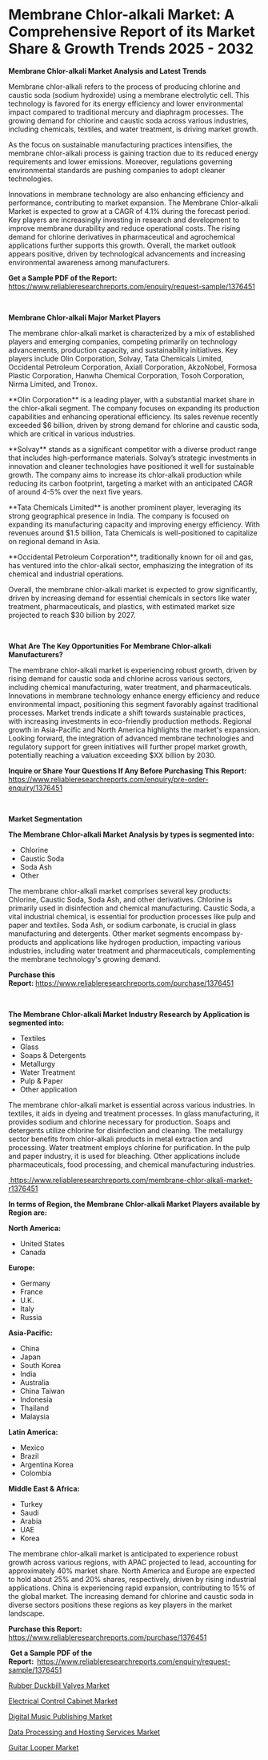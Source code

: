 <p><h1>Membrane Chlor-alkali Market: A Comprehensive Report of its Market Share & Growth Trends 2025 - 2032</h1></p><p><strong>Membrane Chlor-alkali Market Analysis and Latest Trends</strong></p>
<p><p>Membrane chlor-alkali refers to the process of producing chlorine and caustic soda (sodium hydroxide) using a membrane electrolytic cell. This technology is favored for its energy efficiency and lower environmental impact compared to traditional mercury and diaphragm processes. The growing demand for chlorine and caustic soda across various industries, including chemicals, textiles, and water treatment, is driving market growth.</p><p>As the focus on sustainable manufacturing practices intensifies, the membrane chlor-alkali process is gaining traction due to its reduced energy requirements and lower emissions. Moreover, regulations governing environmental standards are pushing companies to adopt cleaner technologies. </p><p>Innovations in membrane technology are also enhancing efficiency and performance, contributing to market expansion. The Membrane Chlor-alkali Market is expected to grow at a CAGR of 4.1% during the forecast period. Key players are increasingly investing in research and development to improve membrane durability and reduce operational costs. The rising demand for chlorine derivatives in pharmaceutical and agrochemical applications further supports this growth. Overall, the market outlook appears positive, driven by technological advancements and increasing environmental awareness among manufacturers.</p></p>
<p><strong>Get a Sample PDF of the Report:&nbsp;</strong> <a href="https://www.reliableresearchreports.com/enquiry/request-sample/1376451?utm_campaign=11&utm_medium=2&utm_source=Github&utm_content=ia&utm_term=28032025&utm_id=membrane-chlor-alkali">https://www.reliableresearchreports.com/enquiry/request-sample/1376451</a></p>
<p>&nbsp;</p>
<p><strong>Membrane Chlor-alkali Major Market Players</strong></p>
<p><p>The membrane chlor-alkali market is characterized by a mix of established players and emerging companies, competing primarily on technology advancements, production capacity, and sustainability initiatives. Key players include Olin Corporation, Solvay, Tata Chemicals Limited, Occidental Petroleum Corporation, Axiall Corporation, AkzoNobel, Formosa Plastic Corporation, Hanwha Chemical Corporation, Tosoh Corporation, Nirma Limited, and Tronox.</p><p>**Olin Corporation** is a leading player, with a substantial market share in the chlor-alkali segment. The company focuses on expanding its production capabilities and enhancing operational efficiency. Its sales revenue recently exceeded $6 billion, driven by strong demand for chlorine and caustic soda, which are critical in various industries.</p><p>**Solvay** stands as a significant competitor with a diverse product range that includes high-performance materials. Solvay’s strategic investments in innovation and cleaner technologies have positioned it well for sustainable growth. The company aims to increase its chlor-alkali production while reducing its carbon footprint, targeting a market with an anticipated CAGR of around 4-5% over the next five years.</p><p>**Tata Chemicals Limited** is another prominent player, leveraging its strong geographical presence in India. The company is focused on expanding its manufacturing capacity and improving energy efficiency. With revenues around $1.5 billion, Tata Chemicals is well-positioned to capitalize on regional demand in Asia.</p><p>**Occidental Petroleum Corporation**, traditionally known for oil and gas, has ventured into the chlor-alkali sector, emphasizing the integration of its chemical and industrial operations. </p><p>Overall, the membrane chlor-alkali market is expected to grow significantly, driven by increasing demand for essential chemicals in sectors like water treatment, pharmaceuticals, and plastics, with estimated market size projected to reach $30 billion by 2027.</p></p>
<p>&nbsp;</p>
<p><strong>What Are The Key Opportunities For Membrane Chlor-alkali Manufacturers?</strong></p>
<p><p>The membrane chlor-alkali market is experiencing robust growth, driven by rising demand for caustic soda and chlorine across various sectors, including chemical manufacturing, water treatment, and pharmaceuticals. Innovations in membrane technology enhance energy efficiency and reduce environmental impact, positioning this segment favorably against traditional processes. Market trends indicate a shift towards sustainable practices, with increasing investments in eco-friendly production methods. Regional growth in Asia-Pacific and North America highlights the market's expansion. Looking forward, the integration of advanced membrane technologies and regulatory support for green initiatives will further propel market growth, potentially reaching a valuation exceeding $XX billion by 2030.</p></p>
<p><strong>Inquire or Share Your Questions If Any Before Purchasing This Report:</strong> <a href="https://www.reliableresearchreports.com/enquiry/pre-order-enquiry/1376451?utm_campaign=11&utm_medium=2&utm_source=Github&utm_content=ia&utm_term=28032025&utm_id=membrane-chlor-alkali">https://www.reliableresearchreports.com/enquiry/pre-order-enquiry/1376451</a></p>
<p>&nbsp;</p>
<p><strong>Market Segmentation</strong></p>
<p><strong>The Membrane Chlor-alkali Market Analysis by types is segmented into:</strong></p>
<p><ul><li>Chlorine</li><li>Caustic Soda</li><li>Soda Ash</li><li>Other</li></ul></p>
<p><p>The membrane chlor-alkali market comprises several key products: Chlorine, Caustic Soda, Soda Ash, and other derivatives. Chlorine is primarily used in disinfection and chemical manufacturing. Caustic Soda, a vital industrial chemical, is essential for production processes like pulp and paper and textiles. Soda Ash, or sodium carbonate, is crucial in glass manufacturing and detergents. Other market segments encompass by-products and applications like hydrogen production, impacting various industries, including water treatment and pharmaceuticals, complementing the membrane technology's growing demand.</p></p>
<p><strong>Purchase this Report:&nbsp;</strong><a href="https://www.reliableresearchreports.com/purchase/1376451?utm_campaign=11&utm_medium=2&utm_source=Github&utm_content=ia&utm_term=28032025&utm_id=membrane-chlor-alkali">https://www.reliableresearchreports.com/purchase/1376451</a></p>
<p>&nbsp;</p>
<p><strong>The Membrane Chlor-alkali Market Industry Research by Application is segmented into:</strong></p>
<p><ul><li>Textiles</li><li>Glass</li><li>Soaps & Detergents</li><li>Metallurgy</li><li>Water Treatment</li><li>Pulp & Paper</li><li>Other application</li></ul></p>
<p><p>The membrane chlor-alkali market is essential across various industries. In textiles, it aids in dyeing and treatment processes. In glass manufacturing, it provides sodium and chlorine necessary for production. Soaps and detergents utilize chlorine for disinfection and cleaning. The metallurgy sector benefits from chlor-alkali products in metal extraction and processing. Water treatment employs chlorine for purification. In the pulp and paper industry, it is used for bleaching. Other applications include pharmaceuticals, food processing, and chemical manufacturing industries.</p></p>
<p><a href="https://www.reliableresearchreports.com/membrane-chlor-alkali-market-r1376451?utm_campaign=11&utm_medium=2&utm_source=Github&utm_content=ia&utm_term=28032025&utm_id=membrane-chlor-alkali">&nbsp;https://www.reliableresearchreports.com/membrane-chlor-alkali-market-r1376451</a></p>
<p><strong>In terms of Region, the Membrane Chlor-alkali Market Players available by Region are:</strong></p>
<p>
    <p> <strong> North America: </strong>
        <ul>
            <li>United States</li>
            <li>Canada</li>
        </ul>
        </p> 
    <p> <strong> Europe: </strong>
        <ul>
            <li>Germany</li>
            <li>France</li>
            <li>U.K.</li>
            <li>Italy</li>
            <li>Russia</li>
        </ul>
        </p> 
    <p> <strong> Asia-Pacific: </strong>
        <ul>
            <li>China</li>
            <li>Japan</li>
            <li>South Korea</li>
            <li>India</li>
            <li>Australia</li>
            <li>China Taiwan</li>
            <li>Indonesia</li>
            <li>Thailand</li>
            <li>Malaysia</li>
        </ul>
        </p> 
    <p> <strong> Latin America: </strong>
        <ul>
            <li>Mexico</li>
            <li>Brazil</li>
            <li>Argentina Korea</li>
            <li>Colombia</li>
        </ul>
        </p> 
    <p> <strong> Middle East & Africa: </strong>
        <ul>
            <li>Turkey</li>
            <li>Saudi</li>
            <li>Arabia</li>
            <li>UAE</li>
            <li>Korea</li>
        </ul>
    </p>
    </p>
<p><p>The membrane chlor-alkali market is anticipated to experience robust growth across various regions, with APAC projected to lead, accounting for approximately 40% market share. North America and Europe are expected to hold about 25% and 20% shares, respectively, driven by rising industrial applications. China is experiencing rapid expansion, contributing to 15% of the global market. The increasing demand for chlorine and caustic soda in diverse sectors positions these regions as key players in the market landscape.</p></p>
<p><strong>Purchase this Report: </strong><a href="https://www.reliableresearchreports.com/purchase/1376451?utm_campaign=11&utm_medium=2&utm_source=Github&utm_content=ia&utm_term=28032025&utm_id=membrane-chlor-alkali">https://www.reliableresearchreports.com/purchase/1376451</a></p>
<p>&nbsp;<strong>Get a Sample PDF of the Report:&nbsp;&nbsp;</strong><a href="https://www.reliableresearchreports.com/enquiry/request-sample/1376451?utm_campaign=11&utm_medium=2&utm_source=Github&utm_content=ia&utm_term=28032025&utm_id=membrane-chlor-alkali">https://www.reliableresearchreports.com/enquiry/request-sample/1376451</a></p>
<p><strong></strong></p>
<p><p><a href="https://www.linkedin.com/pulse/rubber-duckbill-valves-market-size-growing-cagr-57-detailed-resye?utm_campaign=11&utm_medium=2&utm_source=Github&utm_content=ia&utm_term=28032025&utm_id=membrane-chlor-alkali">Rubber Duckbill Valves Market</a></p><p><a href="https://www.linkedin.com/pulse/electrical-control-cabinet-market-analysis-industry-jeauf?utm_campaign=11&utm_medium=2&utm_source=Github&utm_content=ia&utm_term=28032025&utm_id=membrane-chlor-alkali">Electrical Control Cabinet Market</a></p><p><a href="https://github.com/lamlebienz7j/Market-Research-Report-List-1/blob/main/digital-music-publishing-market.md?utm_campaign=11&utm_medium=2&utm_source=Github&utm_content=ia&utm_term=28032025&utm_id=membrane-chlor-alkali">Digital Music Publishing Market</a></p><p><a href="https://github.com/sanokdagada01/Market-Research-Report-List-1/blob/main/data-processing-and-hosting-services-market.md?utm_campaign=11&utm_medium=2&utm_source=Github&utm_content=ia&utm_term=28032025&utm_id=membrane-chlor-alkali">Data Processing and Hosting Services Market</a></p><p><a href="https://www.linkedin.com/pulse/guitar-looper-market-analysis-2025-2032-projected-9-bjh5e?utm_campaign=11&utm_medium=2&utm_source=Github&utm_content=ia&utm_term=28032025&utm_id=membrane-chlor-alkali">Guitar Looper Market</a></p></p>